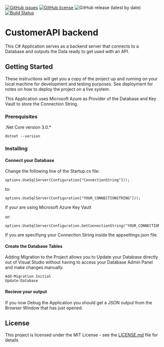 [![GitHub issues](https://img.shields.io/github/issues/tomfrenzel/CustomerAPI-backend)](https://github.com/tomfrenzel/CustomerAPI-backend/issues) [![GitHub license](https://img.shields.io/github/license/tomfrenzel/CustomerAPI-backend)](https://github.com/tomfrenzel/CustomerAPI-backend/blob/master/LICENSE) ![GitHub release (latest by date)](https://img.shields.io/github/v/release/tomfrenzel/CustomerAPI-backend) [![Build Status](https://travis-ci.com/tomfrenzel/CustomerAPI-backend.svg?branch=master)](https://travis-ci.com/tomfrenzel/CustomerAPI-backend)

# CustomerAPI backend

This C# Application serves as a backend server that connects to a Database and outputs the Data ready to get used with an API.


## Getting Started

These instructions will get you a copy of the project up and running on your local machine for development and testing purposes. See deployment for notes on how to deploy the project on a live system.

This Application uses Microsoft Azure as Provider of the Database and Key Vault to store the Connection String.


### Prerequisites

.Net Core version 3.0.*
```
dotnet --version
```


### Installing

#### Connect your Database
 
Change the following line of the Startup.cs file:
```
options.UseSqlServer(Configuration["ConnectionString"]));
```
to:
```
options.UseSqlServer(Configuration["YOUR_CONNECTIONSTRING"]));
```
If your are using Microsoft Azure Key Vault

or:
```
options.UseSqlServer(Configuration.GetConnectionString("YOUR_CONNECTIONSTRING")));
```
If you are specifiyng your Connection String inside the appsettings.json file.

#### Create the Database Tables

Adding Migration to the Project allows you to Update your Database directly out of Visual Studio without having to access your Database Admin Panel and make changes manually.
```
Add-Migration Initial
Update-Database
```
#### Recieve your output

If you now Debug the Application you should get a JSON output from the Browser Window that has just opened. 


## License

This project is licensed under the MIT License - see the [LICENSE.md](LICENSE.md) file for details
